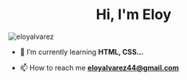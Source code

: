 <h1 align="center">Hi, I'm Eloy</h1>
<p align="left"> <img src="https://komarev.com/ghpvc/?username=eloyalvarez&label=Profile%20views&color=0e75b6&style=flat" alt="eloyalvarez" /> </p>

- 🌱 I’m currently learning **HTML, CSS...**

- 📫 How to reach me **eloyalvarez44@gmail.com**





